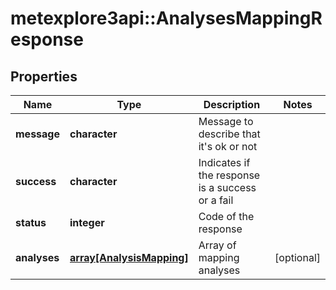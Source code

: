 # metexplore3api::AnalysesMappingResponse


## Properties
Name | Type | Description | Notes
------------ | ------------- | ------------- | -------------
**message** | **character** | Message to describe that it&#39;s ok or not | 
**success** | **character** | Indicates if the response is a success or a fail | 
**status** | **integer** | Code of the response | 
**analyses** | [**array[AnalysisMapping]**](AnalysisMapping.md) | Array of mapping analyses | [optional] 


